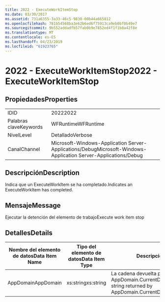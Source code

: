 ```yaml
---
title: 2022 - ExecuteWorkItemStop
ms.date: 03/30/2017
ms.assetid: 731a6355-3a33-46c5-9830-00b44a665812
ms.openlocfilehash: 781b54568ba3e62b6ed6f75913ca9eb0bf0b49e7
ms.sourcegitcommit: 9b552addadfb57fab0b9e7852ed4f1f1b8a42f8e
ms.translationtype: MT
ms.contentlocale: es-ES
ms.lasthandoff: 04/23/2019
ms.locfileid: "61923765"
---
```

# <a name="2022---executeworkitemstop"></a><span data-ttu-id="f97ec-102">2022 - ExecuteWorkItemStop</span><span class="sxs-lookup"><span data-stu-id="f97ec-102">2022 - ExecuteWorkItemStop</span></span>
## <a name="properties"></a><span data-ttu-id="f97ec-103">Propiedades</span><span class="sxs-lookup"><span data-stu-id="f97ec-103">Properties</span></span>  
  
|||  
|-|-|  
|<span data-ttu-id="f97ec-104">ID</span><span class="sxs-lookup"><span data-stu-id="f97ec-104">ID</span></span>|<span data-ttu-id="f97ec-105">2022</span><span class="sxs-lookup"><span data-stu-id="f97ec-105">2022</span></span>|  
|<span data-ttu-id="f97ec-106">Palabras clave</span><span class="sxs-lookup"><span data-stu-id="f97ec-106">Keywords</span></span>|<span data-ttu-id="f97ec-107">WFRuntime</span><span class="sxs-lookup"><span data-stu-id="f97ec-107">WFRuntime</span></span>|  
|<span data-ttu-id="f97ec-108">Nivel</span><span class="sxs-lookup"><span data-stu-id="f97ec-108">Level</span></span>|<span data-ttu-id="f97ec-109">Detallado</span><span class="sxs-lookup"><span data-stu-id="f97ec-109">Verbose</span></span>|  
|<span data-ttu-id="f97ec-110">Canal</span><span class="sxs-lookup"><span data-stu-id="f97ec-110">Channel</span></span>|<span data-ttu-id="f97ec-111">Microsoft-Windows-Application Server-Applications/Debug</span><span class="sxs-lookup"><span data-stu-id="f97ec-111">Microsoft-Windows-Application Server-Applications/Debug</span></span>|  
  
## <a name="description"></a><span data-ttu-id="f97ec-112">Descripción</span><span class="sxs-lookup"><span data-stu-id="f97ec-112">Description</span></span>  
 <span data-ttu-id="f97ec-113">Indica que un ExecuteWorkItem se ha completado.</span><span class="sxs-lookup"><span data-stu-id="f97ec-113">Indicates an ExecuteWorkItem has completed.</span></span>  
  
## <a name="message"></a><span data-ttu-id="f97ec-114">Mensaje</span><span class="sxs-lookup"><span data-stu-id="f97ec-114">Message</span></span>  
 <span data-ttu-id="f97ec-115">Ejecutar la detención del elemento de trabajo</span><span class="sxs-lookup"><span data-stu-id="f97ec-115">Execute work item stop</span></span>  
  
## <a name="details"></a><span data-ttu-id="f97ec-116">Detalles</span><span class="sxs-lookup"><span data-stu-id="f97ec-116">Details</span></span>  
  
|<span data-ttu-id="f97ec-117">Nombre del elemento de datos</span><span class="sxs-lookup"><span data-stu-id="f97ec-117">Data Item Name</span></span>|<span data-ttu-id="f97ec-118">Tipo del elemento de datos</span><span class="sxs-lookup"><span data-stu-id="f97ec-118">Data Item Type</span></span>|<span data-ttu-id="f97ec-119">Descripción</span><span class="sxs-lookup"><span data-stu-id="f97ec-119">Description</span></span>|  
|--------------------|--------------------|-----------------|  
|<span data-ttu-id="f97ec-120">AppDomain</span><span class="sxs-lookup"><span data-stu-id="f97ec-120">AppDomain</span></span>|<span data-ttu-id="f97ec-121">xs:string</span><span class="sxs-lookup"><span data-stu-id="f97ec-121">xs:string</span></span>|<span data-ttu-id="f97ec-122">La cadena devuelta por AppDomain.CurrentDomain.FriendlyName.</span><span class="sxs-lookup"><span data-stu-id="f97ec-122">The string returned by AppDomain.CurrentDomain.FriendlyName.</span></span>|

